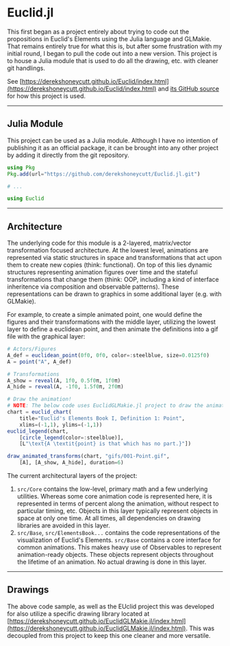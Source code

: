 # Euclid.jl

This first began as a project entirely about trying to code out the propositions in Euclid's Elements using the Julia language and GLMakie. That remains entirely true for what this is, but after some frustration with my initial round, I began to pull the code out into a new version. This project is to house a Julia module that is used to do all the drawing, etc. with cleaner git handlings.

See [https://derekshoneycutt.github.io/Euclid/index.html](https://derekshoneycutt.github.io/Euclid/index.html) and [its GitHub source](https://github.com/derekshoneycutt/Euclid) for how this project is used.

---

## Julia Module

This project can be used as a Julia module. Although I have no intention of publishing it as an official package, it can be brought into any other project by adding it directly from the git repository.

```julia
using Pkg
Pkg.add(url="https://github.com/derekshoneycutt/Euclid.jl.git")

# ...

using Euclid
```

---

## Architecture

The underlying code for this module is a 2-layered, matrix/vector transformation focused architecture. At the lowest level, animations are represented via static structures in space and transformations that act upon them to create new copies (think: functional). On top of this lies dynamic structures representing animation figures over time and the stateful transformations that change them (think: OOP, including a kind of interface inheritence via composition and observable patterns). These representations can be drawn to graphics in some additional layer (e.g. with GLMakie).

For example, to create a simple animated point, one would define the figures and their transformations with the middle layer, utilizing the lowest layer to define a euclidean point, and then animate the definitions into a gif file with the graphical layer:

```julia
# Actors/Figures
A_def = euclidean_point(0f0, 0f0, color=:steelblue, size=0.0125f0)
A = point("A", A_def)

# Transformations
A_show = reveal(A, 1f0, 0.5f0π, 1f0π)
A_hide = reveal(A, -1f0, 1.5f0π, 2f0π)

# Draw the animation!
# NOTE: The below code uses EuclidGLMakie.jl project to draw the animations
chart = euclid_chart(
    title="Euclid's Elements Book I, Definition 1: Point",
    xlims=(-1,1), ylims=(-1,1))
euclid_legend(chart,
    [circle_legend(color=:steelblue)],
    [L"\text{A \textit{point} is that which has no part.}"])

draw_animated_transforms(chart, "gifs/001-Point.gif",
    [A], [A_show, A_hide], duration=6)
```

The current architectural layers of the project:

1. `src/Core` contains the low-level, primary math and a few underlying utilities. Whereas some core animation code is represented here, it is represented in terms of percent along the animation, without respect to particular timing, etc. Objects in this layer typically represent objects in space at only one time. At all times, all dependencies on drawing libraries are avoided in this layer.
1. `src/Base`, `src/ElementsBook...` contains the code representations of the visualization of Euclid's Elements. `src/Base` contains a core interface for common animations. This makes heavy use of Observables to represent animation-ready objects. These objects represent objects throughout the lifetime of an animation. No actual drawing is done in this layer.

---

## Drawings

The above code sample, as well as the EUclid project this was developed for also utilize a specific drawing library located at [https://derekshoneycutt.github.io/EuclidGLMakie.jl/index.html](https://derekshoneycutt.github.io/EuclidGLMakie.jl/index.html). This was decoupled from this project to keep this one cleaner and more versatile.
